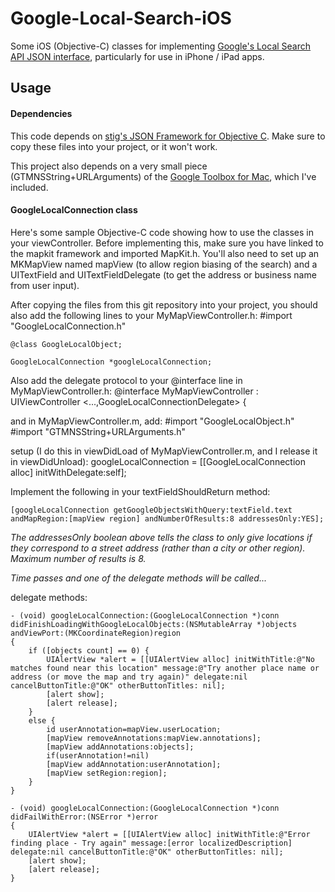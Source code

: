 # Google-Local-Search-iOS

Some iOS (Objective-C) classes for implementing [Google's Local Search API JSON interface][GoogleLocalSearchAPI], particularly for use in iPhone / iPad apps.

## Usage

#### Dependencies

This code depends on [stig's JSON Framework for Objective C][JSONFramework].  Make sure to copy these files into your project, or it won't work.

This project also depends on a very small piece (GTMNSString+URLArguments) of the [Google Toolbox for Mac][GTM], which I've included.

#### GoogleLocalConnection class

Here's some sample Objective-C code showing how to use the classes in your viewController.  Before implementing this, make sure you have linked to the mapkit framework and imported MapKit.h.  You'll also need to set up an MKMapView named mapView (to allow region biasing of the search) and a UITextField and UITextFieldDelegate (to get the address or business name from user input).  

After copying the files from this git repository into your project, you should also add the following lines to your MyMapViewController.h:
    #import "GoogleLocalConnection.h"  

    @class GoogleLocalObject;

    GoogleLocalConnection *googleLocalConnection;

Also add the delegate protocol to your @interface line in MyMapViewController.h:
    @interface MyMapViewController : UIViewController <...,GoogleLocalConnectionDelegate> {

and in MyMapViewController.m, add:
    #import "GoogleLocalObject.h"
    #import "GTMNSString+URLArguments.h"

setup (I do this in viewDidLoad of MyMapViewController.m, and I release it in viewDidUnload): 
    googleLocalConnection = [[GoogleLocalConnection alloc] initWithDelegate:self]; 

Implement the following in your textFieldShouldReturn method:

    [googleLocalConnection getGoogleObjectsWithQuery:textField.text andMapRegion:[mapView region] andNumberOfResults:8 addressesOnly:YES];

*The addressesOnly boolean above tells the class to only give locations if they correspond to a street address (rather than a city or other region).  Maximum number of results is 8.*

*Time passes and one of the delegate methods will be called...*

delegate methods:

    - (void) googleLocalConnection:(GoogleLocalConnection *)conn didFinishLoadingWithGoogleLocalObjects:(NSMutableArray *)objects andViewPort:(MKCoordinateRegion)region
    {
        if ([objects count] == 0) {
            UIAlertView *alert = [[UIAlertView alloc] initWithTitle:@"No matches found near this location" message:@"Try another place name or address (or move the map and try again)" delegate:nil cancelButtonTitle:@"OK" otherButtonTitles: nil];
            [alert show];
            [alert release];
        }
        else {
            id userAnnotation=mapView.userLocation;
            [mapView removeAnnotations:mapView.annotations];
            [mapView addAnnotations:objects];
            if(userAnnotation!=nil)
            [mapView addAnnotation:userAnnotation];
            [mapView setRegion:region];
        }
    }

    - (void) googleLocalConnection:(GoogleLocalConnection *)conn didFailWithError:(NSError *)error
    {
        UIAlertView *alert = [[UIAlertView alloc] initWithTitle:@"Error finding place - Try again" message:[error localizedDescription] delegate:nil cancelButtonTitle:@"OK" otherButtonTitles: nil];
        [alert show];
        [alert release];
    }


 [GoogleLocalSearchAPI]: http://code.google.com/apis/maps/documentation/localsearch/jsondevguide.html
 [JSONFramework]: https://github.com/stig/json-framework
 [GTM]: http://code.google.com/p/google-toolbox-for-mac/